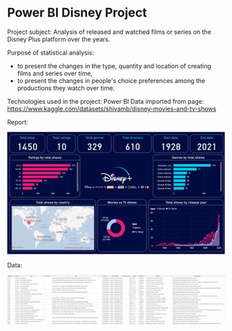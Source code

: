 # Power BI Disney Project

Project subject: Analysis of released and watched films or series on the Disney Plus platform over the years.
 
Purpose of statistical analysis:
- to present the changes in the type, quantity and location of creating films and series over time,
- to present the changes in people's choice preferences among the productions they watch over time.

Technologies used in the project: Power BI
Data imported from page: https://www.kaggle.com/datasets/shivamb/disney-movies-and-tv-shows 

Report:

![1](https://github.com/weronikaabednarz/Power-BI-Disney-Project/blob/main/images/disney_viewership_report.jpg)

Data:

![2](https://github.com/weronikaabednarz/Power-BI-Disney-Project/blob/main/images/data.jpg) 
